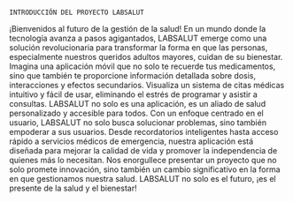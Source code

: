                                                                            INTRODUCCIÓN DEL PROYECTO LABSALUT



¡Bienvenidos al futuro de la gestión de la salud! En un mundo donde la tecnología avanza a pasos agigantados, LABSALUT emerge como una solución revolucionaria para transformar la forma en que las personas, especialmente nuestros queridos adultos mayores, cuidan de su bienestar.
 Imagina una aplicación móvil que no solo te recuerde tus medicamentos, sino que también te proporcione información detallada sobre dosis, interacciones y efectos secundarios. Visualiza un sistema de citas médicas intuitivo y fácil de usar, eliminando el estrés de programar y asistir a consultas. LABSALUT no solo es una aplicación, es un aliado de salud personalizado y accesible para todos.
 Con un enfoque centrado en el usuario, LABSALUT no solo busca solucionar problemas, sino también empoderar a sus usuarios. Desde recordatorios inteligentes hasta acceso rápido a servicios médicos de emergencia, nuestra aplicación está diseñada para mejorar la calidad de vida y promover la independencia de quienes más lo necesitan.
 Nos enorgullece presentar un proyecto que no solo promete innovación, sino también un cambio significativo en la forma en que gestionamos nuestra salud.
 LABSALUT no solo es el futuro, ¡es el presente de la salud y el bienestar!

